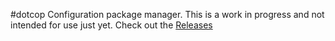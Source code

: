 #dotcop
Configuration package manager. 
This is a work in progress and not intended for use just yet. Check out the [Releases](https://github.com/Aron22563/dotcop/releases)
